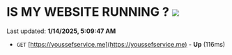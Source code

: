 # IS MY WEBSITE RUNNING ? [![](https://img.shields.io/static/v1?label=Sponsor&message=%E2%9D%A4&logo=GitHub&color=%23fe8e86)](https://github.com/sponsors/Youssef-Lehmam)

Last updated: **1/14/2025, 5:09:47 AM**

- `GET` [https://youssefservice.me](https://youssefservice.me) - **Up** (116ms)
